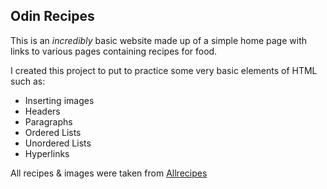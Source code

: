Odin Recipes
------------

This is an *incredibly* basic website made up of a simple home page with links to various pages containing recipes for food.

I created this project to put to practice some very basic elements of HTML such as: 

 - Inserting images
 - Headers
 - Paragraphs
 - Ordered Lists
 - Unordered Lists 
 - Hyperlinks

 All recipes & images were taken from [Allrecipes](https://www.allrecipes.com/)